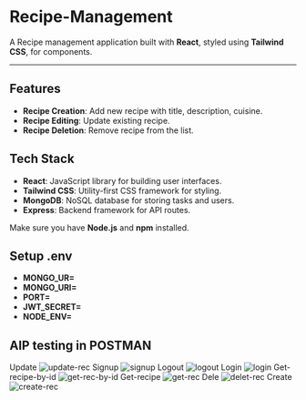 ﻿# Recipe-Management

A Recipe management application built with **React**, styled using **Tailwind CSS**, for components.

---

## Features

- **Recipe Creation**: Add new recipe with title, description, cuisine.
- **Recipe Editing**: Update existing recipe.
- **Recipe Deletion**: Remove recipe from the list.

## Tech Stack

- **React**: JavaScript library for building user interfaces.
- **Tailwind CSS**: Utility-first CSS framework for styling.
- **MongoDB**: NoSQL database for storing tasks and users.
- **Express**: Backend framework for API routes.

Make sure you have **Node.js** and **npm** installed.

## Setup .env

- **MONGO_UR=**
- **MONGO_URI=**
- **PORT=**
- **JWT_SECRET=**
- **NODE_ENV=**

## AIP testing in POSTMAN

Update
![update-rec](https://github.com/user-attachments/assets/96d74b9f-e097-4f4b-86bd-0c1c63de938e)
Signup
![signup](https://github.com/user-attachments/assets/c38f94ee-f7d3-4e14-aad3-ae386610dee0)
Logout
![logout](https://github.com/user-attachments/assets/08d9e4cf-2b1c-4451-97e6-d692c8f5023f)
Login
![login](https://github.com/user-attachments/assets/b93a193f-4767-49e9-80b7-3743f27952a2)
Get-recipe-by-id
![get-rec-by-id](https://github.com/user-attachments/assets/a966981c-79d0-4b6d-9151-3c2fe9381e0a)
Get-recipe
![get-rec](https://github.com/user-attachments/assets/3c962164-ef76-4b23-8dac-69f4919d5650)
Dele
![delet-rec](https://github.com/user-attachments/assets/0eed046a-968b-4aeb-a800-06dced520816)
Create
![create-rec](https://github.com/user-attachments/assets/7cd44148-2d8e-48b9-94b0-94a8f7724bdf)
